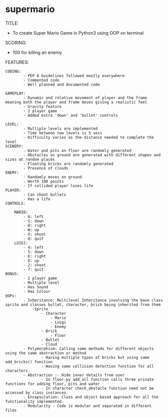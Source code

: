 # supermario

TITLE:
 - To create Super Mario Game in Python3 using OOP on terminal

SCORING:
 - 100 for killing an enemy

FEATURES: 
   
    CODING:
            - PEP 8 Guidelines followed mostly everywhere
            - Commented code
            - Well planned and documented code
            
    GAMEPLAY:
            - Dynamic and relative movement of player and the frame meaning both the player and frame moves giving a realistic feel
            - Gravity feature 
            - 2 player game    
            - Added extra 'down' and 'bullet' controls
    
    LEVEL:
            - Multiple levels are implemented  
            - Time between two levels is 5 secs
            - Difficulty varies as the distance needed to complete the level
    SCENERY:        
            - Water and pits on floor are randomly generated
            - Obstacles on ground are generated with different shapes and sizes at random places
            - Floating bricks are randomly generated
            - Presence of clouds
    ENEMY:
            - Randomly moves on ground
            - Worth 100 points
            - If collided player loses life
    PLAYER:
            - Can shoot bullets
            - Has a life
    CONTROLS:
    
        MARIO:
            - A: left
	        - S: down
	        - D: right
	        - W: up
	        - X: shoot
	        - Q: quit
	    LUIGI:
	        - 4: left
	        - 5: down
	        - 6: right
	        - 8: up
	        - 2: shoot
	        - 7: quit
	BONUS:
	        - 2 player game
	        - Multiple level
	        - Has Sound
	        - Has Colour
	OOPs:
	        - Inheritance: Multilevel Inheritance involving the base class sprite and classes bullet, character, brick being inherited from them
	            -Sprite
	                - Character
	                    - Mario
	                    - Luigi
	                    - Enemy
	                - Brick
	                    - Floor
	                - Bullet
	                - Cloud
	        - Polymorphism: Calling same methods for different objects using the same abstraction or method
                    - Having multiple types of bricks but using same add_bricks() function
                    - Having same collision detection function for all characters.
            - Abstraction :- Hide inner details from user
                    - In floor.py add_all function calls three private functions for adding floor, pits and water
                    - In character check_obstacle function need not be accessed by class instances.
            - Encapsulation: Class and object based approach for all the functionality implemented.
            - Modularity - Code is modular and separated in different files
            
            